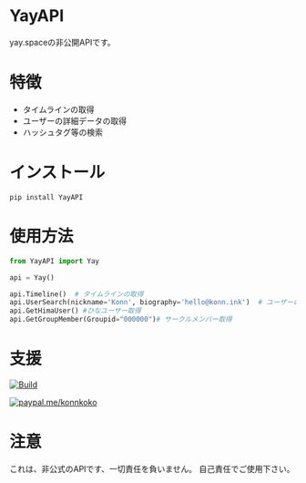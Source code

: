# YayAPI

yay.spaceの非公開APIです。

# 特徴

* タイムラインの取得
* ユーザーの詳細データの取得
* ハッシュタグ等の検索

# インストール
```
pip install YayAPI
```

# 使用方法

```python
from YayAPI import Yay

api = Yay()

api.Timeline()  # タイムラインの取得
api.UserSearch(nickname='Konn', biography='hello@konn.ink')  # ユーザーの検索
api.GetHimaUser() #ひなユーザー取得
api.GetGroupMember(Groupid="000000")# サークルメンバー取得
```
# 支援
[![Build](https://www.buymeacoffee.com/assets/img/custom_images/yellow_img.png)](https://www.buymeacoffee.com/Konn)

[![paypal.me/konnkoko](https://ionicabizau.github.io/badges/paypal.svg)](https://www.paypal.me/konnkoko)

# 注意

これは、非公式のAPIです、一切責任を負いません。 自己責任でご使用下さい。